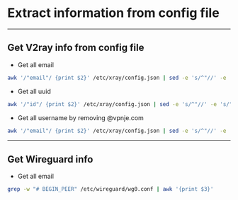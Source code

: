 # Extract information from config file
---
## Get V2ray info from config file
- Get all email <br>
```bash
awk '/"email"/ {print $2}' /etc/xray/config.json | sed -e 's/^"//' -e 's/"$//'
```

- Get all uuid <br>
```bash
awk '/"id"/ {print $2}' /etc/xray/config.json | sed -e 's/^"//' -e 's/",$//'
```

- Get all username by removing @vpnje.com <br>
```bash
awk '/"email"/ {print $2}' /etc/xray/config.json | sed -e 's/^"//' -e 's/\-.*$//' -e 's/@vpnje.com"$//'
```
---
## Get Wireguard info
- Get all email <br>
```bash
grep -w "# BEGIN_PEER" /etc/wireguard/wg0.conf | awk '{print $3}'
```
